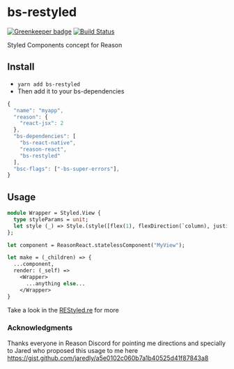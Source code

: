 # bs-restyled

[![Greenkeeper badge](https://badges.greenkeeper.io/Astrocoders/restyled.svg)](https://greenkeeper.io/)
[![Build Status](https://travis-ci.org/Astrocoders/restyled.svg?branch=master)](https://travis-ci.org/Astrocoders/restyled)

Styled Components concept for Reason

## Install

* `yarn add bs-restyled`
* Then add it to your bs-dependencies

```js
{
  "name": "myapp",
  "reason": {
    "react-jsx": 2
  },
  "bs-dependencies": [
    "bs-react-native",
    "reason-react",
    "bs-restyled"
  ],
  "bsc-flags": ["-bs-super-errors"],
}
```

## Usage

```ml
module Wrapper = Styled.View {
  type styleParams = unit;
  let style (_) => Style.(style([flex(1), flexDirection(`column), justifyContent(`center)]));
};

let component = ReasonReact.statelessComponent("MyView");

let make = (_children) => {
  ...component,
  render: (_self) =>
    <Wrapper>
      ...anything else...
    </Wrapper>
}
```

Take a look in the [REStyled.re](https://github.com/Astrocoders/restyled/blob/master/re/REStyled.re) for more

### Acknowledgments

Thanks everyone in Reason Discord for pointing me
directions and specially to Jared who proposed this
usage to me here https://gist.github.com/jaredly/a5e0102c060b7a1b40525d41f87843a8
